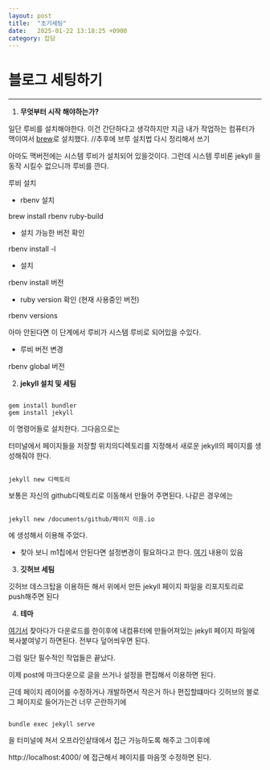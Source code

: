 ```yaml
---
layout: post
title:  "초기세팅"
date:   2025-01-22 13:18:25 +0900
category: 잡담
---
```

# 블로그 세팅하기
****
1. **무엇부터 시작 해야하는가?**

일단 루비를 설치해야한다.
이건 간단하다고 생각하지만 지금 내가 작업하는 컴퓨터가 맥이여서 [brew]()로 설치했다.
//추후에 브루 설치법 다시 정리해서 쓰기

아마도 맥버전에는 시스템 루비가 설치되어 있을것이다.
그런데 시스템 루비론 jekyll 을 동작 시킬수 없으니까 루비를 깐다.

루비 설치 

- rbenv 설치  

brew install rbenv ruby-build
- 설치 가능한 버전 확인

rbenv install -l
- 설치

rbenv install 버전
- ruby version 확인 (현재 사용중인 버전)

rbenv versions

아마 안된다면 이 단계에서 루비가 시스템 루비로 되어있을 수있다.

- 루비 버전 변경

rbenv global 버전



2. **jekyll 설치 및 세팀**
<pre>
<code>
gem install bundler 
gem install jekyll </code>
</pre>

이 명령어들로 설치한다.
그다음으로는 

터미널에서 페이지들을 저장할 위치의디렉토리를 지정해서 새로운 jekyll의 페이지를 생성해줘야 한다.
<pre>
<code>
jekyll new 디렉토리</code>
</pre>

보통은 자신의 github디렉토리로 이동해서 만들어 주면된다.
나같은 경우에는 
<pre>
<code>
jekyll new /documents/github/페이지 이음.io</code>
</pre>
에 생성해서 이용해 주었다.
- 찾아 보니 m1칩에서 안된다면 설정변경이 필요하다고 한다.
[여기](https://supermemi.tistory.com/entry/%EB%82%98%EB%A7%8C%EC%9D%98-github-%EB%B8%94%EB%A1%9C%EA%B7%B8-Jekyll-%EC%9C%BC%EB%A1%9C-%EA%BE%B8%EB%A9%B0-%EB%B3%B4%EC%9E%90-gitHubio) 내용이 있음

3. **깃허브 세팀**

깃허브 데스크탑을 이용하든 해서 위에서 만든 jekyll 페이지 파일을 리포지토리로 push해주면 된다

4. **테마** 

[여기서](http://jekyllthemes.org/) 찾아다가 다운로드를 한이후에 내컴퓨터에 만들어져있는 jekyll 페이지 파일에 복사붙여넣기 하면된다. 전부다 덮어씌우면 된다.

그럼 일단 필수적인 작업들은 끝났다.

이제 post에 마크다운으로 글을 쓰거나 설정을 편집해서 이용하면 된다.

근데 페이지 레이어를 수정하거나 개발하면서 작은거 하나 편집할떄마다 깃허브의 블로그 페이지로 들어가는건 너무 곤란하기에 

<pre>
<code>
bundle exec jekyll serve</code>
</pre>

을 터미널에 쳐서 오프라인샅태에서 접근 가능하도록 해주고 그이후에 

http://localhost:4000/ 에 접근해서 페이지를 마음껏 수정하면 된다.
